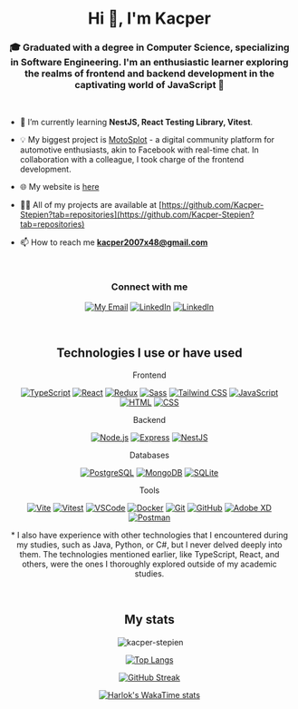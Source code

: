 <h1 align="center">Hi 👋, I'm Kacper</h1>
<h3 align="center">🎓 Graduated with a degree in Computer Science, specializing in Software Engineering. I'm an enthusiastic learner exploring the realms of frontend and backend development in the captivating world of JavaScript 🚀</h3>
<br>

- 🌱 I’m currently learning **NestJS, React Testing Library, Vitest**.

- 💡 My biggest project is [MotoSplot](https://github.com/Kacper-Stepien/MotoSplot) - a digital community platform for automotive enthusiasts, akin to Facebook with real-time chat. In collaboration with a colleague, I took charge of the frontend development.

- 🌐 My website is [here](https://portfolio-page-ek44.onrender.com/)

- 👨‍💻 All of my projects are available at [https://github.com/Kacper-Stepien?tab=repositories](https://github.com/Kacper-Stepien?tab=repositories)

- 📫 How to reach me **kacper2007x48@gmail.com**
<br>
<div align="center">
<h3>Connect with me</h3>
<p>
  
  [![My Email](https://skillicons.dev/icons?i=gmail)](mailto:kacper2007x48@gmail.com)
  [![LinkedIn](https://skillicons.dev/icons?i=linkedin)](https://www.linkedin.com/in/kacper-st%C4%99pie%C5%84/)
  [![LinkedIn](https://skillicons.dev/icons?i=instagram)](https://www.instagram.com/kacper2076/?hl=pl)
  
</p>
</div>
<br>
<div align="center">
<h2>Technologies I use or have used</h2>
<p>Frontend</p>

[![TypeScript](https://skillicons.dev/icons?i=ts)](https://www.typescriptlang.org/)
[![React](https://skillicons.dev/icons?i=react)](https://reactjs.org/)
[![Redux](https://skillicons.dev/icons?i=redux)](https://redux.js.org/)
[![Sass](https://skillicons.dev/icons?i=sass)](https://sass-lang.com/)
[![Tailwind CSS](https://skillicons.dev/icons?i=tailwindcss)](https://tailwindcss.com/)
[![JavaScript](https://skillicons.dev/icons?i=js)](https://developer.mozilla.org/en-US/docs/Web/JavaScript)
[![HTML](https://skillicons.dev/icons?i=html)](https://developer.mozilla.org/en-US/docs/Web/HTML)
[![CSS](https://skillicons.dev/icons?i=css)](https://developer.mozilla.org/en-US/docs/Web/CSS)

<p>Backend</p>

[![Node.js](https://skillicons.dev/icons?i=nodejs)](https://nodejs.org/)
[![Express](https://skillicons.dev/icons?i=express)](https://expressjs.com/)
[![NestJS](https://skillicons.dev/icons?i=nest)](https://nestjs.com/)

<p>Databases</p>

[![PostgreSQL](https://skillicons.dev/icons?i=postgres)](https://www.postgresql.org/)
[![MongoDB](https://skillicons.dev/icons?i=mongodb)](https://www.mongodb.com/)
[![SQLite](https://skillicons.dev/icons?i=sqlite)](https://www.sqlite.org/)


<p>Tools</p>

[![Vite](https://skillicons.dev/icons?i=vite)](https://vitejs.dev/)
[![Vitest](https://skillicons.dev/icons?i=vitest)](https://vitest.dev/)
[![VSCode](https://skillicons.dev/icons?i=vscode)](https://code.visualstudio.com/)
[![Docker](https://skillicons.dev/icons?i=docker)](https://www.docker.com/)
[![Git](https://skillicons.dev/icons?i=git)](https://git-scm.com/)
[![GitHub](https://skillicons.dev/icons?i=github)](https://github.com/)
[![Adobe XD](https://skillicons.dev/icons?i=xd)](https://www.adobe.com/products/xd.html)
[![Postman](https://skillicons.dev/icons?i=postman)](https://www.postman.com/)

<p>* I also have experience with other technologies that I encountered during my studies, such as Java, Python, or C#, but I never delved deeply into them. The technologies mentioned earlier, like TypeScript, React, and others, were the ones I thoroughly explored outside of my academic studies.</p>
<br>
</div>

<div align="center">
<h2>My stats</h2>

<p>&nbsp;<img align="center" src="https://github-readme-stats.vercel.app/api?username=kacper-stepien&show_icons=true&locale=en&theme=tokyonight&card_width=500px" alt="kacper-stepien" /></p>

[![Top Langs](https://github-readme-stats.vercel.app/api/top-langs/?username=Kacper-Stepien&theme=tokyonight&card_width=500px&layout=compact)](https://github.com/anuraghazra/github-readme-stats)

[![GitHub Streak](http://github-readme-streak-stats.herokuapp.com?user=Kacper-Stepien&theme=tokyonight&card_width=500px)](https://git.io/streak-stats)

[![Harlok's WakaTime stats](https://github-readme-stats.vercel.app/api/wakatime?username=kacper2076&theme=tokyonight&card_width=500px&v=2)](https://github.com/anuraghazra/github-readme-stats)

</div>
